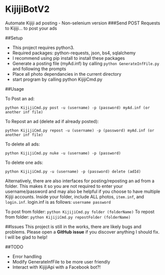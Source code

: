 # KijijiBotV2
Automate Kijiji ad posting - Non-selenium version
###Send POST Requests to Kijiji... to post your ads

##Setup
- This project requires python3. 
- Required packages: python-requests, json, bs4, sqlalchemy
- I recommend using pip install to install these packages
- Generate a posting file (myAd.inf) by calling `python GenerateInfFile.py` and following the prompts
- Place all photo dependancies in the current directory
- start program by calling python KijijiCmd.py

##Usage

To Post an ad:

`python KijijiCmd.py post -u (username) -p (password) myAd.inf (or another inf file)`

To Repost an ad (delete ad if already posted):

`python KijijiCmd.py repost -u (username) -p (password) myAd.inf (or another inf file)`

To delete all ads:

`python KijijiCmd.py nuke -u (username) -p (password)`

To delete one ads:

`python KijijiCmd.py -u (username) -p (password) delete (adId)`

Alternatively, there are also interfaces for posting/reposting an ad from a folder. This makes it so you are not required to enter your username/password and may also be helpful if you choose to have multiple Kijiji accounts.
Inside your folder, include ALL photos, `item.inf`, and `login.inf`.
login.inf is as follows:
`username
password
`

To post from folder:
`python KijijiCmd.py folder (folderName)`
To repost from folder:
`python KijijiCmd.py repostFolder (folderName)`


##Issues
This project is still in the works, there are likely bugs and problems. Please open a **GitHub issue** if you discover anything I should fix. I will be glad to help!

##TODO 
- Error handling
- Modify GenerateInfFile to be more user friendly
- Interact with KijijiApi with a Facebook bot?!
